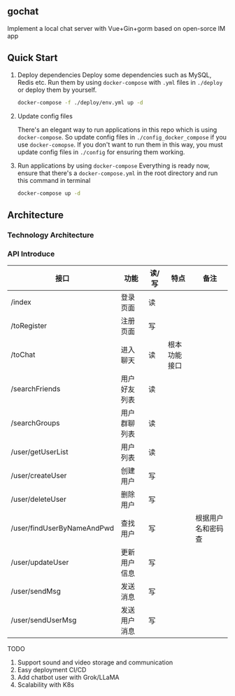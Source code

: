 ## gochat
Implement a local chat server with Vue+Gin+gorm based on open-sorce IM app

## Quick Start

1. Deploy dependencies
   Deploy some dependencies such as MySQL, Redis etc. Run them by using `docker-compose` with `.yml` files in `./deploy` or deploy them by yourself.

   ```sh
   docker-compose -f ./deploy/env.yml up -d
   ```

2. Update config files

   There's an elegant way to run applications in this repo which is using `docker-compose`. So update config files in `./config_docker_compose` if you use `docker-comopse`. If you don't want to run them in this way, you must update config files in `./config` for ensuring them working.

3. Run applications by using `docker-compose`
   Everything is ready now, ensure that there's a `docker-compose.yml` in the root directory and run this command in terminal

   ```sh
   docker-compose up -d
   ```
   
## Architecture

### Technology Architecture

### API Introduce

| 接口                            | 功能       | 读/写 | 特点         | 备注               |
| ------------------------------- | ---------- | ----- | ------------ | ------------------ |
| /index                          | 登录页面     | 读    |              |                    |
| /toRegister          		  | 注册页面     | 写    |              |                    |
| /toChat             		  | 进入聊天     | 读    | 根本功能接口  |                    |
| /searchFriends                  | 用户好友列表 |读      |              |                    |
| /searchGroups                   | 用户群聊列表 | 读    |             |            	   |
| /user/getUserList               | 用户列表     | 读    |              |            	   |
| /user/createUser                | 创建用户     | 写    |             |            	   |
| /user/deleteUser          	  | 删除用户     | 写    |              |            	   |
| /user/findUserByNameAndPwd      | 查找用户     | 写    |              | 根据用户名和密码查  |
| /user/updateUser                | 更新用户信息 | 写    |              |            	   |
| /user/sendMsg                   | 发送消息     | 写    |              |            	   |
| /user/sendUserMsg               | 发送用户消息  | 写    |              |            	   |

 
TODO
1. Support sound and video storage and communication
2. Easy deployment CI/CD
3. Add chatbot user with Grok/LLaMA
4. Scalability with K8s

